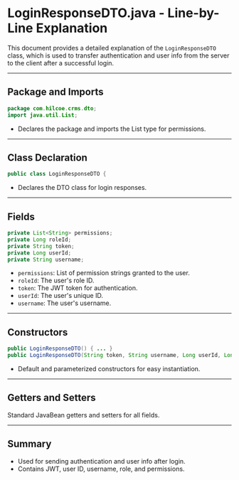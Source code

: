 # LoginResponseDTO.java - Line-by-Line Explanation

This document provides a detailed explanation of the `LoginResponseDTO` class, which is used to transfer authentication and user info from the server to the client after a successful login.

---

## Package and Imports

```java
package com.hilcoe.crms.dto;
import java.util.List;
```
- Declares the package and imports the List type for permissions.

---

## Class Declaration

```java
public class LoginResponseDTO {
```
- Declares the DTO class for login responses.

---

## Fields

```java
private List<String> permissions;
private Long roleId;
private String token;
private Long userId;
private String username;
```
- `permissions`: List of permission strings granted to the user.
- `roleId`: The user's role ID.
- `token`: The JWT token for authentication.
- `userId`: The user's unique ID.
- `username`: The user's username.

---

## Constructors

```java
public LoginResponseDTO() { ... }
public LoginResponseDTO(String token, String username, Long userId, Long roleId, List<String> permissions) { ... }
```
- Default and parameterized constructors for easy instantiation.

---

## Getters and Setters

Standard JavaBean getters and setters for all fields.

---

## Summary
- Used for sending authentication and user info after login.
- Contains JWT, user ID, username, role, and permissions.
